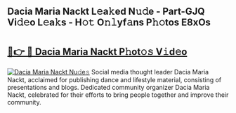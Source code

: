 ## Dacia Maria Nackt L𝚎a𝚔ed N𝚞𝚍e - Part-GJQ Vi𝚍𝚎o L𝚎a𝚔s - H𝚘𝚝 O𝚗𝚕yf𝚊ns P𝚑𝚘tos E8xOs

# <h2><a href="http://kf3u8cw.oniu.top/?m=Dacia+Maria+Nackt">🔗👉 🔴 Dacia Maria Nackt P𝚑ot𝚘𝚜 V𝚒d𝚎o</a></h2>

[![Dacia Maria Nackt Nu𝚍e𝚜](https://i.imgur.com/0qMVB7G.gif)](http://kf3u8cw.oniu.top/?m=Dacia+Maria+Nackt)
Social media thought leader Dacia Maria Nackt, acclaimed for publishing dance and lifestyle material, consisting of presentations and blogs. Dedicated community organizer Dacia Maria Nackt, celebrated for their efforts to bring people together and improve their community.  
